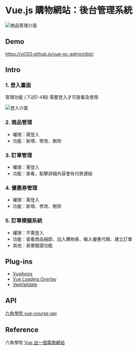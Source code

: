 # Vue.js 購物網站：後台管理系統

![商品管理介面](https://i.imgur.com/ib1RFZM.png)

## Demo
https://vii120.github.io/vue-ec-admin/dist/

## Intro

### 1. 登入畫面

管理功能 *(下述2-4點)* 需要登入才可查看及使用

![登入介面](https://i.imgur.com/v1LzcrE.png)

### 2. 商品管理
* 權限：需登入
* 功能：新增、修改、刪除

### 3. 訂單管理
* 權限：需登入
* 功能：查看，點擊詳細內容會有付款連結

### 4. 優惠券管理
* 權限：需登入
* 功能：新增、修改、刪除

### 5. 訂單模擬系統
* 權限：不需登入
* 功能：查看商品細節、加入購物車、輸入優惠代碼、建立訂單
* 其他：表單驗證功能

## Plug-ins
* [VueAxios](https://www.npmjs.com/package/vue-axios)
* [Vue Loading Overlay](https://github.com/ankurk91/vue-loading-overlay)
* [VeeValidate](https://github.com/baianat/vee-validate)

## API
[六角學院 vue-course-api](https://github.com/hexschool/vue-course-api-wiki/wiki)

## Reference
六角學院 [Vue 出一個電商網站 ](https://www.udemy.com/vue-hexschool/)
